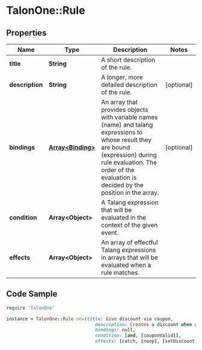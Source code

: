 # TalonOne::Rule

## Properties

Name | Type | Description | Notes
------------ | ------------- | ------------- | -------------
**title** | **String** | A short description of the rule. | 
**description** | **String** | A longer, more detailed description of the rule. | [optional] 
**bindings** | [**Array&lt;Binding&gt;**](Binding.md) | An array that provides objects with variable names (name) and talang expressions to whose result they are bound (expression) during rule evaluation. The order of the evaluation is decided by the position in the array. | [optional] 
**condition** | **Array&lt;Object&gt;** | A Talang expression that will be evaluated in the context of the given event. | 
**effects** | **Array&lt;Object&gt;** | An array of effectful Talang expressions in arrays that will be evaluated when a rule matches. | 

## Code Sample

```ruby
require 'TalonOne'

instance = TalonOne::Rule.new(title: Give discount via coupon,
                                 description: Creates a discount when a coupon is valid,
                                 bindings: null,
                                 condition: [and, [couponValid]],
                                 effects: [catch, [noop], [setDiscount, 10% off, [*, [., Session, Total], [/, 10, 100]]]])
```


